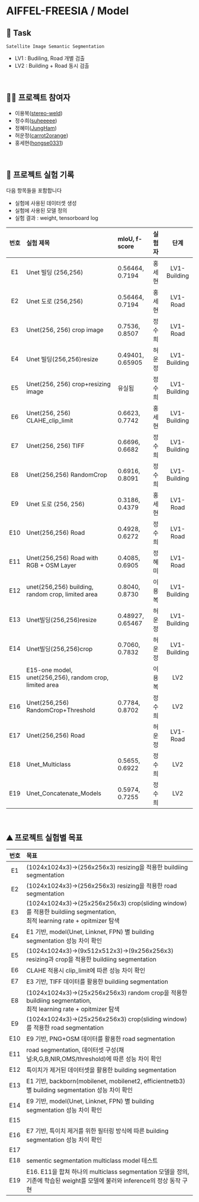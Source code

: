 # AIFFEL-FREESIA / Model

## 🏁 Task
`Satellite Image Semantic Segmentation`
- LV1 : Budiling, Road 개별 검출
- LV2 : Building + Road 동시 검출


<br>

## 👩‍🔬 프로젝트 참여자
- 이용복([stereo-weld](https://github.com/stereo-weld))
- 정수희([suheeeee](https://github.com/suheeeee))
- 정혜미([JungHam](https://github.com/JungHam))
- 허운정([carrot2orange](https://github.com/carrot2orange))
- 홍세현([hongse0331](https://github.com/hongse0331))

<br>

## 📑 프로젝트 실험 기록

다음 항목들을 포함합니다
- 실험에 사용된 데이터셋 생성
- 실험에 사용된 모델 정의
- 실험 결과 : weight, tensorboard log

| 번호 | 실험 제목 | mIoU, f-score | 실험자 | 단계 |
|:---:|:--------|:--------------|:------|:---:|
| E1  | Unet 빌딩 (256,256) | 0.56464, 0.7194 | 홍세현 | LV1-Building |
| E2  | Unet 도로 (256,256) | 0.56464, 0.7194 | 홍세현 | LV1-Road |
| E3  | Unet(256, 256) crop image | 0.7536, 0.8507 | 정수희 | LV1-Road |
| E4  | Unet 빌딩(256,256)resize | 0.49401, 0.65905 | 허운정 | LV1-Building |
| E5  | Unet(256, 256) crop+resizing image | 유실됨 | 정수희 | LV1-Building |
| E6  | Unet(256, 256) CLAHE_clip_limit | 0.6623, 0.7742 | 홍세현 | LV1-Building |
| E7  | Unet(256, 256) TIFF | 0.6696, 0.6682 | 정수희 | LV1-Building |
| E8  | Unet(256,256) RandomCrop | 0.6916, 0.8091 | 정수희 | LV1-Building |
| E9  | Unet 도로 (256, 256) | 0.3186, 0.4379 | 홍세현| LV1-Road |
| E10 | Unet(256,256) Road | 0.4928, 0.6272 | 정수희 | LV1-Road |
| E11 | Unet(256,256) Road with RGB + OSM Layer | 0.4085, 0.6905 | 정혜미 | LV1-Road |
| E12 | unet(256,256) building, random crop, limited area | 0.8040, 0.8730 | 이용복 | LV1-Building |
| E13 | Unet빌딩(256,256)resize | 0.48927, 0.65467 | 허운정 | LV1-Building |
| E14 | Unet빌딩(256,256)crop | 0.7060, 0.7832 | 허운정 | LV1-Building |
| E15 | E15-one model, unet(256,256),  random crop, limited area |  | 이용복 | LV2 |
| E16 | Unet(256,256) RandomCrop+Threshold | 0.7784, 0.8702 | 정수희 | LV2 |
| E17 | Unet(256,256) Road |  | 허운정 | LV1-Road |
| E18 | Unet_Multiclass | 0.5655, 0.6922 | 정수희 | LV2 |
| E19 | Unet_Concatenate_Models | 0.5974, 0.7255 | 정수희 | LV2 |

<br>

## ⛰ 프로젝트 실험별 목표
| 번호 | 목표 |
|:---:|:----|
| E1  | (1024x1024x3)->(256x256x3) resizing을 적용한 buildiing segmentation |
| E2  | (1024x1024x3)->(256x256x3) resizing을 적용한 road segmentation |
| E3  | (1024x1024x3)->(25x256x256x3) crop(sliding window)를 적용한 buildiing segmentation,<br>최적 learning rate + opitmizer 탐색 |
| E4  | E1 기반, model(Unet, Linknet, FPN) 별 building segmentation 성능 차이 확인 |
| E5  | (1024x1024x3)->(9x512x512x3)->(9x256x256x3) resizing과 crop을 적용한 buildiing segmentation |
| E6  | CLAHE 적용시 clip_limit에 따른 성능 차이 확인 |
| E7  | E3 기반, TIFF 데이터를 활용한 buildiing segmentation |
| E8  | (1024x1024x3)->(25x256x256x3) random crop을 적용한 buildiing segmentation,<br>최적 learning rate + opitmizer 탐색 |
| E9  | (1024x1024x3)->(25x256x256x3) crop(sliding window)를 적용한 road segmentation |
| E10 | E9 기반, PNG+OSM 데이터를 활용한 road segmentation |
| E11 | road segmentation, 데이터셋 구성(채널:R,G,B,NIR,OMS/threshold)에 따른 성능 차이 확인 |
| E12 | 특이치가 제거된 데이터셋을 활용한 building segmentation |
| E13 | E1 기반, backborn(mobilenet, mobilenet2, efficientnetb3) 별 building segmentation 성능 차이 확인 |
| E14 | E9 기반, model(Unet, Linknet, FPN) 별 building segmentation 성능 차이 확인 |
| E15 |  |
| E16 | E7 기반, 특이치 제거를 위한 필터링 방식에 따른 building segmentation 성능 차이 확인 |
| E17 |  |
| E18 | sementic segmentation multiclass model 테스트 |
| E19 | E16. E11을 합쳐 하나의 multiclass segmentation 모델을 정의, <br>기존에 학습된 weight를 모델에 불러와 inference의 정상 동작 구현 |


